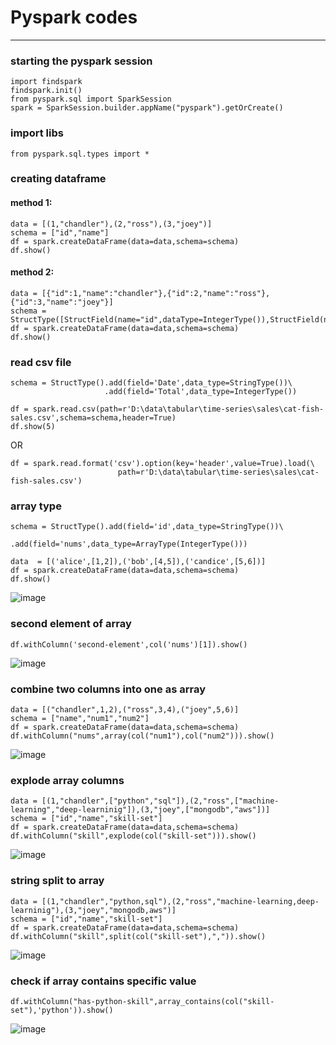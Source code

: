 # Pyspark codes
---
### starting the pyspark session
```
import findspark
findspark.init()
from pyspark.sql import SparkSession
spark = SparkSession.builder.appName("pyspark").getOrCreate()
```
### import libs
```
from pyspark.sql.types import *
```
### creating dataframe
#### method 1:
```
data = [(1,"chandler"),(2,"ross"),(3,"joey")]
schema = ["id","name"]
df = spark.createDataFrame(data=data,schema=schema)
df.show()
```
#### method 2:
```
data = [{"id":1,"name":"chandler"},{"id":2,"name":"ross"},{"id":3,"name":"joey"}]
schema = StructType([StructField(name="id",dataType=IntegerType()),StructField(name="name",dataType=StringType())])
df = spark.createDataFrame(data=data,schema=schema)
df.show()
```
### read csv file
```
schema = StructType().add(field='Date',data_type=StringType())\
                     .add(field='Total',data_type=IntegerType())

df = spark.read.csv(path=r'D:\data\tabular\time-series\sales\cat-fish-sales.csv',schema=schema,header=True)
df.show(5)
```
OR
```
df = spark.read.format('csv').option(key='header',value=True).load(\
                        path=r'D:\data\tabular\time-series\sales\cat-fish-sales.csv')

```
### array type
```
schema = StructType().add(field='id',data_type=StringType())\
                     .add(field='nums',data_type=ArrayType(IntegerType()))

data  = [('alice',[1,2]),('bob',[4,5]),('candice',[5,6])]
df = spark.createDataFrame(data=data,schema=schema)
df.show()
```
![image](https://github.com/SHRIDHARKN/data_science/assets/74343939/cb17a9c6-41aa-4f99-89ba-ce8b8763427d)
### second element of array
```
df.withColumn('second-element',col('nums')[1]).show()
```
![image](https://github.com/SHRIDHARKN/data_science/assets/74343939/989cc181-71ff-4621-a0ab-b94e4dc2e883)
### combine two columns into one as array
```
data = [("chandler",1,2),("ross",3,4),("joey",5,6)]
schema = ["name","num1","num2"]
df = spark.createDataFrame(data=data,schema=schema)
df.withColumn("nums",array(col("num1"),col("num2"))).show()
```
![image](https://github.com/SHRIDHARKN/data_science/assets/74343939/bea2e614-b16b-4e53-a379-73b60fcf276a)
### explode array columns
```
data = [(1,"chandler",["python","sql"]),(2,"ross",["machine-learning","deep-learninig"]),(3,"joey",["mongodb","aws"])]
schema = ["id","name","skill-set"]
df = spark.createDataFrame(data=data,schema=schema)
df.withColumn("skill",explode(col("skill-set"))).show()
```
![image](https://github.com/SHRIDHARKN/data_science/assets/74343939/f84dfea9-a1a6-48bc-9aa6-95ad28553bbf)
### string split to array
```
data = [(1,"chandler","python,sql"),(2,"ross","machine-learning,deep-learninig"),(3,"joey","mongodb,aws")]
schema = ["id","name","skill-set"]
df = spark.createDataFrame(data=data,schema=schema)
df.withColumn("skill",split(col("skill-set"),",")).show()
```
![image](https://github.com/SHRIDHARKN/data_science/assets/74343939/ffcfb6f1-df35-4278-8718-73ee06578a5b)
### check if array contains specific value
```
df.withColumn("has-python-skill",array_contains(col("skill-set"),'python')).show()
```
![image](https://github.com/SHRIDHARKN/data_science/assets/74343939/bf7beda8-f046-4afe-b0db-199fcf32302a)

